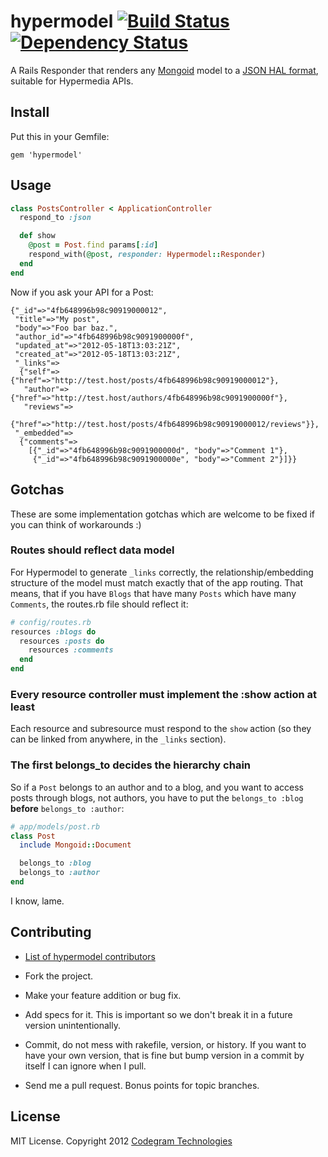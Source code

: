 # hypermodel [![Build Status](https://secure.travis-ci.org/codegram/hypermodel.png)](http://travis-ci.org/codegram/hypermodel) [![Dependency Status](https://gemnasium.com/codegram/hypermodel.png)](http://gemnasium.com/codegram/hypermodel)

A Rails Responder that renders any [Mongoid][mongoid] model to a [JSON HAL
format][hal], suitable for Hypermedia APIs.

## Install

Put this in your Gemfile:

    gem 'hypermodel'

## Usage

````ruby
class PostsController < ApplicationController
  respond_to :json

  def show
    @post = Post.find params[:id]
    respond_with(@post, responder: Hypermodel::Responder)
  end
end
````

Now if you ask your API for a Post:

    {"_id"=>"4fb648996b98c90919000012",
     "title"=>"My post",
     "body"=>"Foo bar baz.",
     "author_id"=>"4fb648996b98c9091900000f",
     "updated_at"=>"2012-05-18T13:03:21Z",
     "created_at"=>"2012-05-18T13:03:21Z",
     "_links"=>
      {"self"=>{"href"=>"http://test.host/posts/4fb648996b98c90919000012"},
       "author"=>{"href"=>"http://test.host/authors/4fb648996b98c9091900000f"},
       "reviews"=>
        {"href"=>"http://test.host/posts/4fb648996b98c90919000012/reviews"}},
     "_embedded"=>
      {"comments"=>
        [{"_id"=>"4fb648996b98c9091900000d", "body"=>"Comment 1"},
         {"_id"=>"4fb648996b98c9091900000e", "body"=>"Comment 2"}]}}

## Gotchas

These are some implementation gotchas which are welcome to be fixed if you can
think of workarounds :)

### Routes should reflect data model

For Hypermodel to generate `_links` correctly, the relationship/embedding
structure of the model must match exactly that of the app routing. That means,
that if you have `Blogs` that have many `Posts` which have many `Comments`,
the routes.rb file should reflect it:

````ruby
# config/routes.rb
resources :blogs do
  resources :posts do
    resources :comments
  end
end
````

### Every resource controller must implement the :show action at least

Each resource and subresource must respond to the `show` action (so they can be
linked from anywhere, in the `_links` section).

### The first belongs_to decides the hierarchy chain

So if a `Post` belongs to an author and to a blog, and you want to access
posts through blogs, not authors, you have to put the `belongs_to :blog`
**before** `belongs_to :author`:

````ruby
# app/models/post.rb
class Post
  include Mongoid::Document

  belongs_to :blog
  belongs_to :author
end
````

I know, lame.

## Contributing

* [List of hypermodel contributors][contributors]

* Fork the project.
* Make your feature addition or bug fix.
* Add specs for it. This is important so we don't break it in a future
  version unintentionally.
* Commit, do not mess with rakefile, version, or history.
  If you want to have your own version, that is fine but bump version
  in a commit by itself I can ignore when I pull.
* Send me a pull request. Bonus points for topic branches.

## License

MIT License. Copyright 2012 [Codegram Technologies][codegram]

[mongoid]: http://mongoid.org
[hal]: http://stateless.co/hal_specification.html
[contributors]: https://github.com/codegram/hypermodel/contributors
[codegram]: http://codegram.com